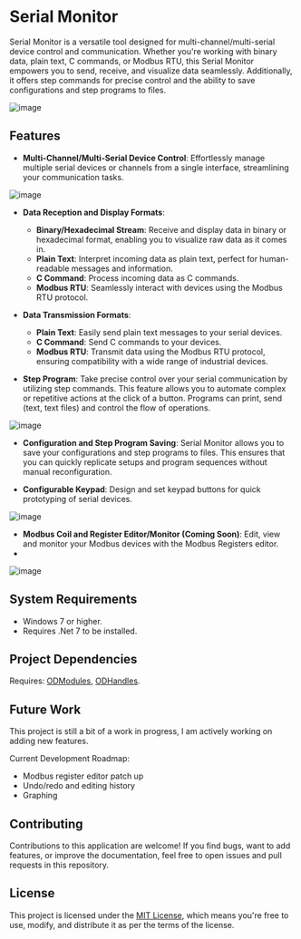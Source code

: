 # Serial Monitor
Serial Monitor is a versatile tool designed for multi-channel/multi-serial device control and communication. Whether you're working with binary data, plain text, C commands, or Modbus RTU, this Serial Monitor empowers you to send, receive, and visualize data seamlessly. Additionally, it offers step commands for precise control and the ability to save configurations and step programs to files.

![image](https://github.com/julihirn/Serial-Monitor/assets/94691568/435e0f4c-d2d7-4b91-bc3d-8d0ea681dead)
## Features

- **Multi-Channel/Multi-Serial Device Control**: Effortlessly manage multiple serial devices or channels from a single interface, streamlining your communication tasks.
  
![image](https://github.com/julihirn/Serial-Monitor/assets/94691568/a50e4828-6dda-436c-9e33-3c400ab7d34c)


- **Data Reception and Display Formats**:
  - **Binary/Hexadecimal Stream**: Receive and display data in binary or hexadecimal format, enabling you to visualize raw data as it comes in.
  - **Plain Text**: Interpret incoming data as plain text, perfect for human-readable messages and information.
  - **C Command**: Process incoming data as C commands.
  - **Modbus RTU**: Seamlessly interact with devices using the Modbus RTU protocol.

- **Data Transmission Formats**:
  - **Plain Text**: Easily send plain text messages to your serial devices.
  - **C Command**: Send C commands to your devices.
  - **Modbus RTU**: Transmit data using the Modbus RTU protocol, ensuring compatibility with a wide range of industrial devices.

- **Step Program**: Take precise control over your serial communication by utilizing step commands. This feature allows you to automate complex or repetitive actions at the click of a button. Programs can print, send (text, text files) and control the flow of operations.
  
![image](https://github.com/julihirn/Serial-Monitor/assets/94691568/d05bd3ec-9ba7-418e-b24f-6063fc3be267)

- **Configuration and Step Program Saving**: Serial Monitor allows you to save your configurations and step programs to files. This ensures that you can quickly replicate setups and program sequences without manual reconfiguration.

- **Configurable Keypad**: Design and set keypad buttons for quick prototyping of serial devices.

![image](https://github.com/julihirn/Serial-Monitor/assets/94691568/2f19bfc0-ef50-4224-a30e-0e60956f641c)

- **Modbus Coil and Register Editor/Monitor (Coming Soon)**: Edit, view and monitor your Modbus devices with the Modbus Registers editor.
- 
![image](https://github.com/julihirn/Serial-Monitor/assets/94691568/416a4ca1-79c2-490b-b3d1-8b2f18ec6c4a)



## System Requirements
* Windows 7 or higher.
* Requires .Net 7 to be installed.
## Project Dependencies
Requires: [ODModules](https://github.com/julihirn/ODModules), [ODHandles](https://github.com/julihirn/ODHandlers).

## Future Work
This project is still a bit of a work in progress, I am actively working on adding new features.

Current Development Roadmap:
* Modbus register editor patch up
* Undo/redo and editing history
* Graphing

## Contributing

Contributions to this application are welcome! If you find bugs, want to add features, or improve the documentation, feel free to open issues and pull requests in this repository.

## License

This project is licensed under the [MIT License](LICENSE), which means you're free to use, modify, and distribute it as per the terms of the license.


